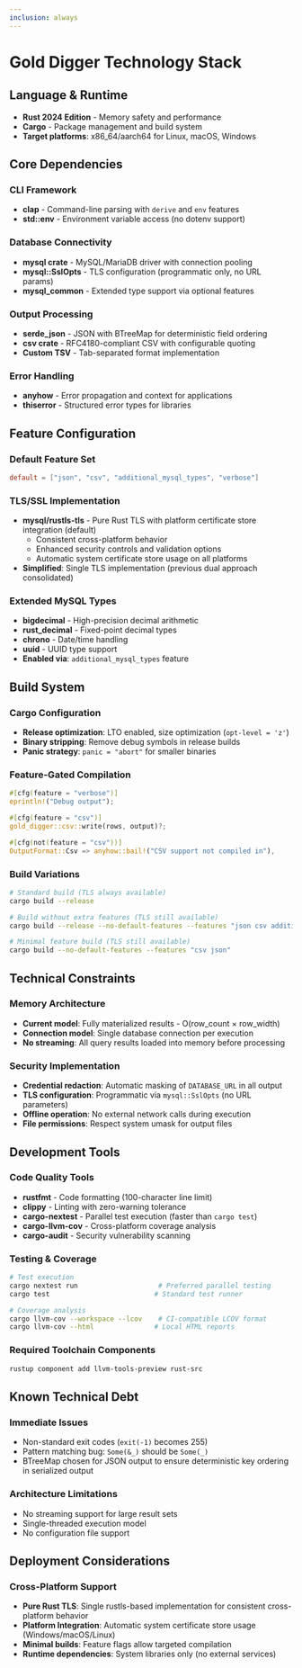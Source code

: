 ```yaml
---
inclusion: always
---
```


# Gold Digger Technology Stack

## Language & Runtime

- **Rust 2024 Edition** - Memory safety and performance
- **Cargo** - Package management and build system
- **Target platforms**: x86_64/aarch64 for Linux, macOS, Windows

## Core Dependencies

### CLI Framework

- **clap** - Command-line parsing with `derive` and `env` features
- **std::env** - Environment variable access (no dotenv support)

### Database Connectivity

- **mysql crate** - MySQL/MariaDB driver with connection pooling
- **mysql::SslOpts** - TLS configuration (programmatic only, no URL params)
- **mysql_common** - Extended type support via optional features

### Output Processing

- **serde_json** - JSON with BTreeMap for deterministic field ordering
- **csv crate** - RFC4180-compliant CSV with configurable quoting
- **Custom TSV** - Tab-separated format implementation

### Error Handling

- **anyhow** - Error propagation and context for applications
- **thiserror** - Structured error types for libraries

## Feature Configuration

### Default Feature Set

```toml
default = ["json", "csv", "additional_mysql_types", "verbose"]
```

### TLS/SSL Implementation

- **mysql/rustls-tls** - Pure Rust TLS with platform certificate store integration (default)
  - Consistent cross-platform behavior
  - Enhanced security controls and validation options
  - Automatic system certificate store usage on all platforms
- **Simplified**: Single TLS implementation (previous dual approach consolidated)

### Extended MySQL Types

- **bigdecimal** - High-precision decimal arithmetic
- **rust_decimal** - Fixed-point decimal types
- **chrono** - Date/time handling
- **uuid** - UUID type support
- **Enabled via**: `additional_mysql_types` feature

## Build System

### Cargo Configuration

- **Release optimization**: LTO enabled, size optimization (`opt-level = 'z'`)
- **Binary stripping**: Remove debug symbols in release builds
- **Panic strategy**: `panic = "abort"` for smaller binaries

### Feature-Gated Compilation

```rust
#[cfg(feature = "verbose")]
eprintln!("Debug output");

#[cfg(feature = "csv")]
gold_digger::csv::write(rows, output)?;

#[cfg(not(feature = "csv"))]
OutputFormat::Csv => anyhow::bail!("CSV support not compiled in"),
```

### Build Variations

```bash
# Standard build (TLS always available)
cargo build --release

# Build without extra features (TLS still available)
cargo build --release --no-default-features --features "json csv additional_mysql_types verbose"

# Minimal feature build (TLS still available)
cargo build --no-default-features --features "csv json"
```

## Technical Constraints

### Memory Architecture

- **Current model**: Fully materialized results - O(row_count × row_width)
- **Connection model**: Single database connection per execution
- **No streaming**: All query results loaded into memory before processing

### Security Implementation

- **Credential redaction**: Automatic masking of `DATABASE_URL` in all output
- **TLS configuration**: Programmatic via `mysql::SslOpts` (no URL parameters)
- **Offline operation**: No external network calls during execution
- **File permissions**: Respect system umask for output files

## Development Tools

### Code Quality Tools

- **rustfmt** - Code formatting (100-character line limit)
- **clippy** - Linting with zero-warning tolerance
- **cargo-nextest** - Parallel test execution (faster than `cargo test`)
- **cargo-llvm-cov** - Cross-platform coverage analysis
- **cargo-audit** - Security vulnerability scanning

### Testing & Coverage

```bash
# Test execution
cargo nextest run                    # Preferred parallel testing
cargo test                          # Standard test runner

# Coverage analysis
cargo llvm-cov --workspace --lcov    # CI-compatible LCOV format
cargo llvm-cov --html               # Local HTML reports
```

### Required Toolchain Components

```bash
rustup component add llvm-tools-preview rust-src
```

## Known Technical Debt

### Immediate Issues

- Non-standard exit codes (`exit(-1)` becomes 255)
- Pattern matching bug: `Some(&_)` should be `Some(_)`
- BTreeMap chosen for JSON output to ensure deterministic key ordering in serialized output

### Architecture Limitations

- No streaming support for large result sets
- Single-threaded execution model
- No configuration file support

## Deployment Considerations

### Cross-Platform Support

- **Pure Rust TLS**: Single rustls-based implementation for consistent cross-platform behavior
- **Platform Integration**: Automatic system certificate store usage (Windows/macOS/Linux)
- **Minimal builds**: Feature flags allow targeted compilation
- **Runtime dependencies**: System libraries only (no external services)
